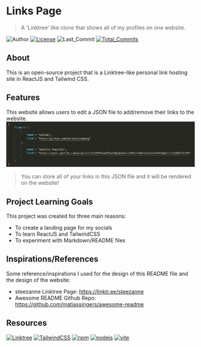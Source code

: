 # Links Page

> A 'Linktree' like clone that shows all of my profiles on one website.

![Author](https://img.shields.io/badge/created_by-Adrian_Curammeng-blue)
[![License](https://img.shields.io/badge/license-MIT-blue)](https://https://github.com/AdrianCurammeng/links-page/blob/main/LICENSE.md)
![Last_Commit](https://img.shields.io/github/last-commit/AdrianCurammeng/links-page?color=blue)
[![Total_Commits](https://img.shields.io/github/commit-activity/t/AdrianCurammeng/links-page?color=blue&label=total+commits)](https://github.com/AdrianCurammeng/links-page/commits/main)

## About

This is an open-source project that is a Linktree-like personal link hosting site in ReactJS and Tailwind CSS.

## Features

This website allows users to edit a JSON file to add/remove their links to the website.
![JSON_Example](/imgs/json_example.jpg)
> You can store all of your links in this JSON file and it will be rendered on the website!

## Project Learning Goals

This project was created for three main reasons:
- To create a landing page for my socials
- To learn ReactJS and TailwindCSS
- To experiment with Markdown/README files

## Inspirations/References

Some reference/inspirations I used for the design of this README file and the design of the website:
- steezanne Linktree Page: https://linktr.ee/steezanne
- Awesome README Github Repo: https://github.com/matiassingers/awesome-readme

## Resources

[![Linktree](https://img.shields.io/badge/-linktr.ee-254f1a?logo=linktree)](https://linktr.ee/)
[![TailwindCSS](https://img.shields.io/badge/-tailwindcss.com-0b1120?logo=tailwindcss)](https://tailwindcss.com/)
[![npm](https://img.shields.io/badge/-npmjs.com-bf332b?logo=npm)](https://www.npmjs.com/)
[![nodejs](https://img.shields.io/badge/-nodejs.org-white?logo=node.js)](https://nodejs.org/en)
[![vite](https://img.shields.io/badge/-vite.dev-111112?logo=vite)](https://vite.dev/)
